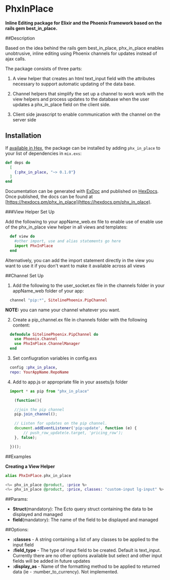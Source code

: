 # PhxInPlace

**Inline Editing package for Elixir and the Phoenix Framework based on the rails gem best_in_place.**

##Description

Based on the idea behind the rails gem best_in_place, phx_in_place enables unobtrusive, inline editing using Phoenix channels for updates instead of ajax calls.

The package consists of three parts:

1. A view helper that creates an html text_input field with the attributes necessary to support automatic updating of the data base.

2. Channel helpers  that simplify the set up a channel to work work with the view helpers and process updates to the database when the user updates a phx_in_place field on the client side.

3. Client side javascript to enable communication with the channel on the server side

## Installation

If [available in Hex](https://hex.pm/docs/publish), the package can be installed
by adding `phx_in_place` to your list of dependencies in `mix.exs`:

```elixir
def deps do
  [
    {:phx_in_place, "~> 0.1.0"}
  ]
end
```

Documentation can be generated with [ExDoc](https://github.com/elixir-lang/ex_doc)
and published on [HexDocs](https://hexdocs.pm). Once published, the docs can
be found at [https://hexdocs.pm/phx_in_place](https://hexdocs.pm/phx_in_place).

###View Helper Set Up

Add the following to your appName_web.ex file to enable use of enable use of the phx_in_place view helper in all views and templates:

```elixir
  def view do
    #other import, use and alias statements go here
    import PhxInPlace
  end
```

Alternatively, you can add the import statement directly in the view you want to use it if you don't want to make it available across all views

##Channel Set Up

1. Add the following to the user_socket.ex file in the channels folder in your appName_web folder of your app:

```elixir
  channel "pip:*", SitelinePhoenix.PipChannel
```
**NOTE:** you can name your channel whatever you want.

2. Create a pip_channel.ex file in channels folder with the following content:

```elixir
  defmodule SitelinePhoenix.PipChannel do
    use Phoenix.Channel
    use PhxInPlace.ChannelManager
  end
```

3. Set confiugration variables in config.exs

```elixir
  config :phx_in_place,
  repo: YourAppName.RepoName
```

4. Add to app.js or appropriate file in your assets/js folder

```javascript
  import * as pip from "phx_in_place"

    (function(){

    //join the pip channel
    pip.join_channel();

    // Listen for updates on the pip channel.
    document.addEventListener('pip:update', function (e) {
        // push_row_update(e.target, 'pricing_row');
    }, false);

  })();
```

##Examples

**Creating a View Helper**

```elixir
alias PhxInPlace.phx_in_place

<%= phx_in_place @product, :price %>
<%= phx_in_place @product, :price, classes: "custom-input lg-input" %>
```

##Params:

- **Struct**(mandatory): The Ecto query struct containing the data to be displayed and managed
- **field**(mandatory): The name of the field to be displayed and managed

##Options:

- **:classes** - A string containing a list of any classes to be applied to the input field
- **:field_type** - The type of input field to be created. Default is text_input. Currently there are no other options available but select and other input fields will be added in future updates
- **:display_as** - Name of the formatting method to be applied to returned data (ie - :number_to_currency). Not implemented.
